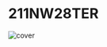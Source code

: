 
# 211NW28TER
![cover](https://cloud.githubusercontent.com/assets/183007/6791980/e8b2f24e-d189-11e4-85d0-7c59ea215850.jpg)
